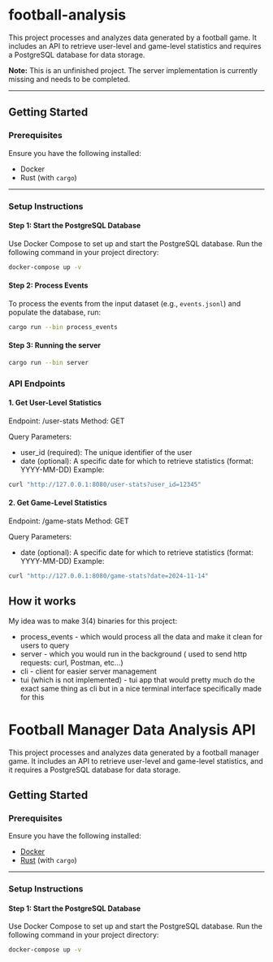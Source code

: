 # football-analysis

This project processes and analyzes data generated by a football game. It includes an API to retrieve user-level and game-level statistics and requires a PostgreSQL database for data storage.

**Note:** This is an unfinished project. The server implementation is currently missing and needs to be completed.

---

## Getting Started

### Prerequisites

Ensure you have the following installed:

- Docker
- Rust (with `cargo`)

---

### Setup Instructions

#### Step 1: Start the PostgreSQL Database

Use Docker Compose to set up and start the PostgreSQL database. Run the following command in your project directory:

```bash
docker-compose up -v
```
#### Step 2: Process Events

To process the events from the input dataset (e.g., `events.jsonl`) and populate the database, run:

```bash
cargo run --bin process_events
```

#### Step 3: Running the server

```bash
cargo run --bin server
```

### API Endpoints
#### 1. Get User-Level Statistics
Endpoint: /user-stats
Method: GET

Query Parameters:
- user_id (required): The unique identifier of the user
- date (optional): A specific date for which to retrieve statistics (format: YYYY-MM-DD)
Example:

```bash
curl "http://127.0.0.1:8080/user-stats?user_id=12345"
```
#### 2. Get Game-Level Statistics
Endpoint: /game-stats
Method: GET

Query Parameters:
- date (optional): A specific date for which to retrieve statistics (format: YYYY-MM-DD)
Example:

``` bash
curl "http://127.0.0.1:8080/game-stats?date=2024-11-14"
```

## How it works

My idea was to make 3(4) binaries for this project:
- process_events - which would process all the data and make it clean for users to query
- server - which you would run in the background ( used to send http requests: curl, Postman, etc...)
- cli - client for easier server management
- tui (which is not implemented) - tui app that would pretty much do the exact same thing as cli but in a nice terminal interface specifically made for this




# Football Manager Data Analysis API

This project processes and analyzes data generated by a football manager game. It includes an API to retrieve user-level and game-level statistics, and it requires a PostgreSQL database for data storage.

## Getting Started

### Prerequisites

Ensure you have the following installed:
- [Docker](https://www.docker.com/)
- [Rust](https://www.rust-lang.org/) (with `cargo`)

---

### Setup Instructions

#### Step 1: Start the PostgreSQL Database

Use Docker Compose to set up and start the PostgreSQL database. Run the following command in your project directory:

```bash
docker-compose up -v

